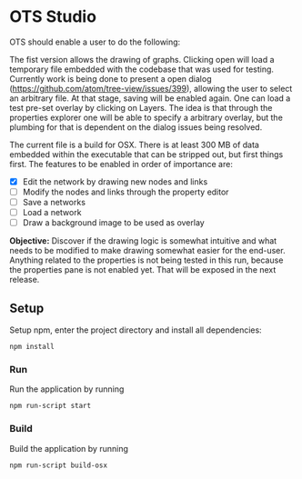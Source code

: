 # OTS Studio
OTS should enable a user to do the following:

The fist version allows the drawing of graphs. Clicking open will load a temporary file embedded with the codebase that was used for testing. Currently work is being done to present a open dialog (https://github.com/atom/tree-view/issues/399), allowing the user to select an arbitrary file. At that stage, saving will be enabled again. One can load a test pre-set overlay by clicking on Layers. The idea is that through the properties explorer one will be able to specify a arbitrary overlay, but the plumbing for that is dependent on the dialog issues being resolved.

The current file is a build for OSX. There is at least 300 MB of data embedded within the executable that can be stripped out, but first things first. The features to be enabled in order of importance are:

 - [x] Edit the network by drawing new nodes and links
 - [ ] Modify the nodes and links through the property editor
 - [ ] Save a networks
 - [ ] Load a network
 - [ ] Draw a background image to be used as overlay

**Objective:** Discover if the drawing logic is somewhat intuitive and what needs to be modified to make drawing somewhat easier for the end-user. Anything related to the properties is not being tested in this run, because the properties pane is not enabled yet. That will be exposed in the next release.

## Setup

Setup npm, enter the project directory and install all dependencies:

```npm install ```

### Run

Run the application by running

```npm run-script start```


### Build

Build the application by running

```npm run-script build-osx```
